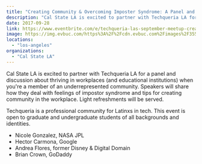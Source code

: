 ```yaml
---
title: "Creating Community & Overcoming Imposter Syndrome: A Panel and Discussion with Techqueria LA"
description: "Cal State LA is excited to partner with Techqueria LA for a panel and discussion about thriving in workplaces (and educational institutions) when you're a member of an underrepresented community. Speakers will share how they deal with feelings of impostor syndrome and tips for creating community in the workplace. Light refreshments will be served."
date: 2017-09-28
link: https://www.eventbrite.com/e/techqueria-las-september-meetup-creating-community-and-overcoming-imposter-syndrome-tickets-38025008825
image: https://img.evbuc.com/https%3A%2F%2Fcdn.evbuc.com%2Fimages%2F35581035%2F205844997693%2F1%2Foriginal.jpg?w=800&auto=compress&rect=0%2C0%2C2160%2C1080&s=fb7f31ce6d45a99a67b604e17d697ecf
locations:
  - "los-angeles"
organizations:
  - "Cal State LA"
---
```


Cal State LA is excited to partner with Techqueria LA for a panel and discussion about thriving in workplaces (and educational institutions) when you're a member of an underrepresented community. Speakers will share how they deal with feelings of impostor syndrome and tips for creating community in the workplace. Light refreshments will be served.

Techqueria is a professional community for Latinxs in tech. This event is open to graduate and undergraduate students of all backgrounds and identities.

- Nicole Gonzalez, NASA JPL
- Hector Carmona, Google
- Andrea Flores, former Disney & Digital Domain
- Brian Crown, GoDaddy
